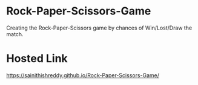# Rock-Paper-Scissors-Game
Creating the Rock-Paper-Scissors game by chances of Win/Lost/Draw the match.
# Hosted Link
https://sainithishreddy.github.io/Rock-Paper-Scissors-Game/
